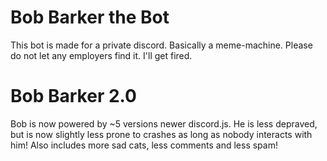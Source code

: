# Bob Barker the Bot
This bot is made for a private discord. Basically a meme-machine. Please do not let any employers find it. I'll get fired.

# Bob Barker 2.0
Bob is now powered by ~5 versions newer discord.js. He is less depraved, but is now slightly less prone to crashes as long as nobody interacts with him!
Also includes more sad cats, less comments and less spam!
